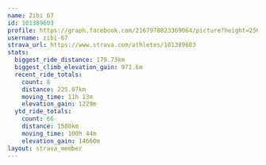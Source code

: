 ```yaml
---
name: Zibi 67
id: 101389603
profile: https://graph.facebook.com/2167978823369064/picture?height=256&width=256
username: zibi-67
strava_url: https://www.strava.com/athletes/101389603
stats:
  biggest_ride_distance: 179.73km
  biggest_climb_elevation_gain: 971.6m
  recent_ride_totals:
    count: 8
    distance: 225.07km
    moving_time: 11h 13m
    elevation_gain: 1229m
  ytd_ride_totals:
    count: 66
    distance: 1580km
    moving_time: 100h 44m
    elevation_gain: 14660m
layout: strava_member
--- 
```

